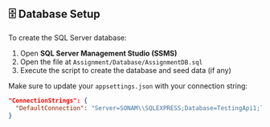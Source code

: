 ## 🗄️ Database Setup

To create the SQL Server database:

1. Open **SQL Server Management Studio (SSMS)**
2. Open the file at `Assignment/Database/AssignmentDB.sql`
3. Execute the script to create the database and seed data (if any)

Make sure to update your `appsettings.json` with your connection string:
```json
"ConnectionStrings": {
  "DefaultConnection": "Server=SONAM\\SQLEXPRESS;Database=TestingApi1;Trusted_Connection=true;MultipleActiveResultSets=true;TrustServerCertificate=True;"
}
